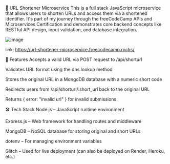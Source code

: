 🔗 URL Shortener Microservice
This is a full stack JavaScript microservice that allows users to shorten URLs and access them via a shortened identifier. It's part of my journey through the freeCodeCamp APIs and Microservices Certification and demonstrates core backend concepts like RESTful API design, input validation, and database integration.

![image](https://github.com/user-attachments/assets/8695e64c-7c78-42ff-9de2-595e289fa305)


link: https://url-shortener-microservice.freecodecamp.rocks/

🚀 Features
Accepts a valid URL via POST request to /api/shorturl

Validates URL format using the dns.lookup method

Stores the original URL in a MongoDB database with a numeric short code

Redirects users from /api/shorturl/:short_url back to the original URL

Returns { error: "invalid url" } for invalid submissions

🛠 Tech Stack
Node.js – JavaScript runtime environment

Express.js – Web framework for handling routes and middleware

MongoDB – NoSQL database for storing original and short URLs

dotenv – For managing environment variables

Glitch – Used for live deployment (can also be deployed on Render, Heroku, etc.)
